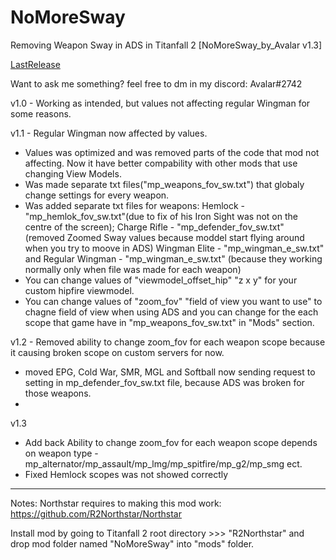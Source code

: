 # NoMoreSway
Removing Weapon Sway in ADS in Titanfall 2
[NoMoreSway_by_Avalar v1.3]

[LastRelease](https://github.com/Strykus/NoMoreSway/releases)

Want to ask me something? feel free to dm in my discord: Avalar#2742

v1.0 - Working as intended, but values not affecting regular Wingman for some reasons.

v1.1 - Regular Wingman now affected by values.
- Values was optimized and was removed parts of the code that mod not affecting. Now it have better compability with other mods that use changing View Models.
- Was made separate txt files("mp_weapons_fov_sw.txt") that globaly change settings for every weapon.
- Was added separate txt files for weapons: Hemlock - "mp_hemlok_fov_sw.txt"(due to fix of his Iron Sight was not on the centre of the screen); 
Charge Rifle - "mp_defender_fov_sw.txt" (removed Zoomed Sway values because moddel start flying around when you try to moove in ADS)
Wingman Elite - "mp_wingman_e_sw.txt" and Regular Wingman - "mp_wingman_e_sw.txt" (because they working normally only when file was made for each weapon)
- You can change values of "viewmodel_offset_hip" "z x y" for your custom hipfire viewmodel.
- You can change values of "zoom_fov" "field of view you want to use" to chagne field of view when using ADS and you can change for the each scope that game have in "mp_weapons_fov_sw.txt" in "Mods" section.

v1.2 - Removed ability to change zoom_fov for each weapon scope because it causing broken scope on custom servers for now.
- moved EPG, Cold War, SMR, MGL and Softball now sending request to setting in mp_defender_fov_sw.txt file, because ADS was broken for those weapons.
- 
v1.3 
- Add back Ability to change zoom_fov for each weapon scope depends on weapon type - mp_alternator/mp_assault/mp_lmg/mp_spitfire/mp_g2/mp_smg ect.
- Fixed Hemlock scopes was not showed correctly
---------------------------------------------------------------------------------------------------------------------------------------------------------------------------------------------------------------

Notes: Northstar requires to making this mod work: https://github.com/R2Northstar/Northstar
     
Install mod by going to Titanfall 2 root directory >>> "R2Northstar" and drop mod folder named "NoMoreSway" into "mods" folder.
